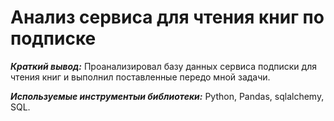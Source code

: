 # Анализ сервиса для чтения книг по подписке

***Краткий вывод:*** Проанализировал базу данных сервиса подписки для чтения книг и выполнил поставленные передо мной задачи.

***Используемые инструментыи библиотеки:*** Python, Pandas, sqlalchemy, SQL. 

 
